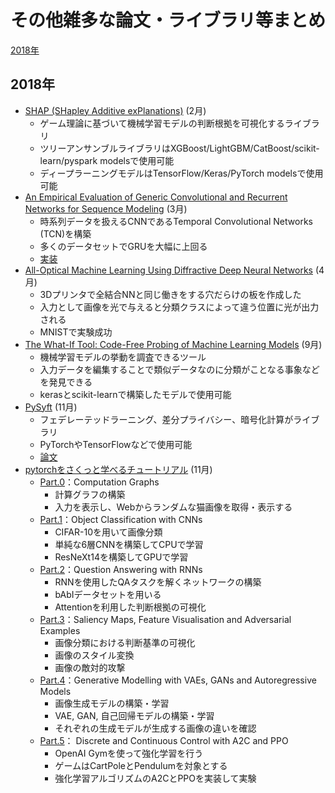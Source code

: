 # その他雑多な論文・ライブラリ等まとめ

[2018年](#2018年)

## 2018年

- [SHAP (SHapley Additive exPlanations)](https://github.com/slundberg/shap) (2月)
  - ゲーム理論に基づいて機械学習モデルの判断根拠を可視化するライブラリ
  - ツリーアンサンブルライブラリはXGBoost/LightGBM/CatBoost/scikit-learn/pyspark modelsで使用可能
  - ディープラーニングモデルはTensorFlow/Keras/PyTorch modelsで使用可能
- [An Empirical Evaluation of Generic Convolutional and Recurrent Networks for Sequence Modeling](https://arxiv.org/abs/1803.01271) (3月)
  - 時系列データを扱えるCNNであるTemporal Convolutional Networks (TCN)を構築
  - 多くのデータセットでGRUを大幅に上回る
  - [実装](https://github.com/locuslab/TCN)
- [All-Optical Machine Learning Using Diffractive Deep Neural Networks](https://arxiv.org/abs/1804.08711) (4月)
  - 3Dプリンタで全結合NNと同じ働きをする穴だらけの板を作成した
  - 入力として画像を光で与えると分類クラスによって違う位置に光が出力される
  - MNISTで実験成功
- [The What-If Tool: Code-Free Probing of Machine Learning Models](https://ai.googleblog.com/2018/09/the-what-if-tool-code-free-probing-of.html) (9月)
  - 機械学習モデルの挙動を調査できるツール
  - 入力データを編集することで類似データなのに分類がことなる事象などを発見できる
  - kerasとscikit-learnで構築したモデルで使用可能
- [PySyft](https://github.com/OpenMined/PySyft) (11月)
  - フェデレーテッドラーニング、差分プライバシー、暗号化計算がライブラリ
  - PyTorchやTensorFlowなどで使用可能
  - [論文](https://arxiv.org/abs/1811.04017)
- [pytorchをさくっと学べるチュートリアル](https://github.com/pukkapies/dl-imperial-maths/tree/master/pytorch-tutorial) (11月)
  - [Part.0](https://github.com/pukkapies/dl-imperial-maths/blob/master/pytorch-tutorial/0.%20Computation%20Graphs.ipynb)：Computation Graphs
    - 計算グラフの構築
    - 入力を表示し、Webからランダムな猫画像を取得・表示する
  - [Part.1](https://github.com/pukkapies/dl-imperial-maths/blob/master/pytorch-tutorial/1.%20Object%20Classification%20with%20CNNs.ipynb)：Object Classification with CNNs
    - CIFAR-10を用いて画像分類
    - 単純な6層CNNを構築してCPUで学習
    - ResNeXt14を構築してGPUで学習
  - [Part.2](https://github.com/pukkapies/dl-imperial-maths/blob/master/pytorch-tutorial/2.%20Question%20Answering%20with%20RNNs.ipynb)：Question Answering with RNNs
    - RNNを使用したQAタスクを解くネットワークの構築
    - bAbIデータセットを用いる
    - Attentionを利用した判断根拠の可視化
  - [Part.3](https://github.com/pukkapies/dl-imperial-maths/blob/master/pytorch-tutorial/3.%20Saliency%20Maps%2C%20Feature%20Visualisation%20and%20Adversarial%20Examples.ipynb)：Saliency Maps, Feature Visualisation and Adversarial Examples
    - 画像分類における判断基準の可視化
    - 画像のスタイル変換
    - 画像の敵対的攻撃
  - [Part.4](https://github.com/pukkapies/dl-imperial-maths/blob/master/pytorch-tutorial/4.%20Generative%20Modelling%20with%20VAEs%2C%20GANs%20and%20Autoregressive%20Models.ipynb)：Generative Modelling with VAEs, GANs and Autoregressive Models
    - 画像生成モデルの構築・学習
    - VAE, GAN, 自己回帰モデルの構築・学習
    - それぞれの生成モデルが生成する画像の違いを確認
  - [Part.5](https://github.com/pukkapies/dl-imperial-maths/blob/master/pytorch-tutorial/5.%20Discrete%20and%20Continuous%20Control%20with%20A2C%20and%20PPO.ipynb)：
Discrete and Continuous Control with A2C and PPO
    - OpenAI Gymを使って強化学習を行う
    - ゲームはCartPoleとPendulumを対象とする
    - 強化学習アルゴリズムのA2CとPPOを実装して実験
